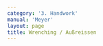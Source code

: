 ```yaml
---
category: '3. Handwork'
manual: 'Meyer'
layout: page
title: Wrenching / Außreissen
---
```


<link rel="import" href="/bower_components/polymer/polymer.html">
<link rel="import" href="shared-styles.html">

<dom-module id="{{ page.url | split:'/' | last | remove: '.html' }}-element">
  <template>
    <style include="shared-styles">
      :host {
        display: block;

        padding: 10px;
      }
    </style>

    <div class="card">

      <h1>{{ page.title }}</h1>


      <p>Transcription:</p>
      <blockquote><p>If you bind from your right, reverse your sword in the bind, and pull out to your left side, so that you both stand close together in the bind. Thus endevour that you can come at your opponent with the pommel from below, between their arms, and wrench upward. Or if you have caught over their arms from above with your pommel, or to whatever way the winding wants to happen, then wrench downward.</p>
      </blockquote>

    </div>
  </template>

  <script>
    Polymer({
      is: '{{ page.url | split:'/' | last | remove: '.html' }}-element',
    });
  </script>
</dom-module>